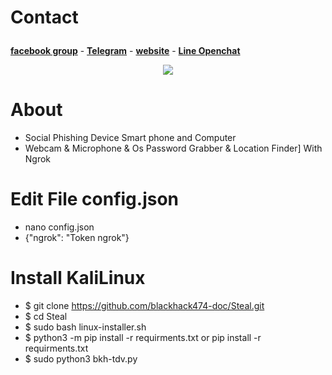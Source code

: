 # Contact<p align="center">
  <a href="https://www.facebook.com/groups/blackhack474/"><b>facebook group</b></a>
  <span> - </span>
  <a href="https://t.me/blackhack474"><b>Telegram</b></a>
  <span> - </span>
  <a href="https://pentest-db.com"><b>website</b></a>
  <span> - </span>
  <a href="https://line.me/ti/g2/qr5AGvKTYIb_um529HkFaQ?utm_source=invitation&utm_medium=link_copy&utm_campaign=default"><b>Line Openchat</b></a>
</p>

<p align="center"><img src="https://github.com/blackhack474-doc/Steal/blob/main/panel.png"></p>

# About
* Social Phishing Device Smart phone and Computer
* Webcam & Microphone & Os Password Grabber & Location Finder] With Ngrok

# Edit File config.json
* nano config.json 
* {"ngrok": "Token ngrok"}
# Install KaliLinux
* $ git clone https://github.com/blackhack474-doc/Steal.git
* $ cd Steal
* $ sudo bash linux-installer.sh
* $ python3 -m pip install -r requirments.txt or pip install -r requirments.txt
* $ sudo python3 bkh-tdv.py
